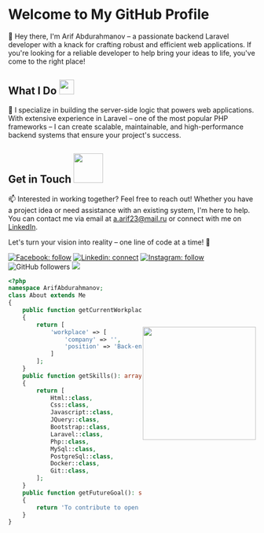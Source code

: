# Welcome to My GitHub Profile

👋 Hey there, I'm Arif Abdurahmanov – a passionate backend Laravel developer with a knack for crafting robust and efficient web applications. If you're looking for a reliable developer to help bring your ideas to life, you've come to the right place!

## What I Do <img src="https://media.giphy.com/media/ES9cAJlcxblRESzOH1/giphy.gif" width="30">

🚀 I specialize in building the server-side logic that powers web applications. With extensive experience in Laravel – one of the most popular PHP frameworks – I can create scalable, maintainable, and high-performance backend systems that ensure your project's success.

## Get in Touch <img src="https://media.giphy.com/media/LnQjpWaON8nhr21vNW/giphy.gif" width="60">

📫 Interested in working together? Feel free to reach out! Whether you have a project idea or need assistance with an existing system, I'm here to help. You can contact me via email at [a.arif23@mail.ru](mailto:a.arif23@mail.ru) or connect with me on [LinkedIn](https://www.linkedin.com/in/arifabd/).

Let's turn your vision into reality – one line of code at a time! 🌟

[![Facebook: follow](https://img.shields.io/badge/-arifabdd-545454?style=flat-square&logo=Facebook&link=https://www.facebook.com/arifabdd/)](https://www.facebook.com/arifabdd/)
[![Linkedin: connect](https://img.shields.io/badge/-arifabd-545454?style=flat-square&logo=Linkedin&link=https://www.linkedin.com/in/arifabd/)](https://www.linkedin.com/in/arifabd/)
[![Instagram: follow](https://img.shields.io/badge/-arifabdd-545454?style=flat-square&logo=Instagram&link=https://www.instagram.com/arifabdd/)](https://www.instagram.com/arifabdd/)
![GitHub followers](https://img.shields.io/github/followers/arifabdd?label=Follow&style=social)
![](https://visitor-badge.glitch.me/badge?page_id=arifabdd.arifabdd)

<img align='right' src="https://media.giphy.com/media/bGgsc5mWoryfgKBx1u/giphy.gif" width="230" style="margin-top:100px">

```php
<?php
namespace ArifAbdurahmanov;
class About extends Me
{
    public function getCurrentWorkplace(): array
    {
        return [
            'workplace' => [
                'company' => '',
                'position' => 'Back-end developer'         
            ]
        ];
    }
    public function getSkills(): array
    {
        return [
            Html::class,
            Css::class,
            Javascript::class,
            JQuery::class,
            Bootstrap::class,
            Laravel::class,
            Php::class,
            MySql::class,
            PostgreSql::class,
            Docker::class,
            Git::class,
        ];
    }
    public function getFutureGoal(): string
    {
        return 'To contribute to open source.';
    }
}
```
